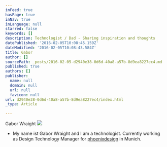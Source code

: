 ```yaml
---
inFeed: true
hasPage: true
inNav: true
inLanguage: null
starred: false
keywords: []
description: Technologist / Dad - Sharing inspiration and thoughts
datePublished: '2016-02-05T10:08:45.159Z'
dateModified: '2016-02-05T10:08:43.584Z'
title: Gabor
author: []
sourcePath: _posts/2016-02-05-d2940e38-0d6d-40a8-a57b-8d9ea8227ec4.md
published: true
authors: []
publisher:
  name: null
  domain: null
  url: null
  favicon: null
url: d2940e38-0d6d-40a8-a57b-8d9ea8227ec4/index.html
_type: Article

---
```

Gabor Wraight
![](https://the-grid-user-content.s3-us-west-2.amazonaws.com/30c8c980-15c9-4a00-b75a-b720ee1f8d8b.jpg)

* My name ist Gabor Wraight and I am a technologist. Currently working as Design Technology Manager for [phoenixdesign][0] in Munich.

[0]: http://www.phoenixdesign.de/